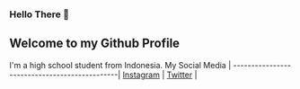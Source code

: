 ### Hello There 👋
## Welcome to my Github Profile

I'm a high school student from Indonesia.
My Social Media                               |
----------------------------------------------|
[Instagram](https://instagram.com/abrarrayva) |
[Twitter](https://twitter.com/AbrarRayva)     |

<!--
**AbrarRayva/abrarrayva** is a ✨ _special_ ✨ repository because its `README.md` (this file) appears on your GitHub profile.

Here are some ideas to get you started:

- 🔭 I’m currently working on ...
- 🌱 I’m currently learning ...
- 👯 I’m looking to collaborate on ...
- 🤔 I’m looking for help with ...
- 💬 Ask me about ...
- 📫 How to reach me: ...
- 😄 Pronouns: ...
- ⚡ Fun fact: ...
-->
